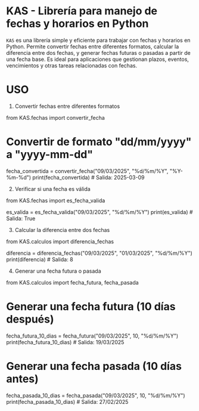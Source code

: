 # KAS - Librería para manejo de fechas y horarios en Python

`KAS` es una librería simple y eficiente para trabajar con fechas y horarios en Python. Permite convertir fechas entre diferentes formatos, calcular la diferencia entre dos fechas, y generar fechas futuras o pasadas a partir de una fecha base. Es ideal para aplicaciones que gestionan plazos, eventos, vencimientos y otras tareas relacionadas con fechas.

# USO
1. Convertir fechas entre diferentes formatos

from KAS.fechas import convertir_fecha

# Convertir de formato "dd/mm/yyyy" a "yyyy-mm-dd"
fecha_convertida = convertir_fecha("09/03/2025", "%d/%m/%Y", "%Y-%m-%d")
print(fecha_convertida)  # Salida: 2025-03-09


2. Verificar si una fecha es válida

from KAS.fechas import es_fecha_valida

es_valida = es_fecha_valida("09/03/2025", "%d/%m/%Y")
print(es_valida)  # Salida: True


3. Calcular la diferencia entre dos fechas

from KAS.calculos import diferencia_fechas

diferencia = diferencia_fechas("09/03/2025", "01/03/2025", "%d/%m/%Y")
print(diferencia)  # Salida: 8


4. Generar una fecha futura o pasada

from KAS.calculos import fecha_futura, fecha_pasada

# Generar una fecha futura (10 días después)
fecha_futura_10_dias = fecha_futura("09/03/2025", 10, "%d/%m/%Y")
print(fecha_futura_10_dias)  # Salida: 19/03/2025

# Generar una fecha pasada (10 días antes)
fecha_pasada_10_dias = fecha_pasada("09/03/2025", 10, "%d/%m/%Y")
print(fecha_pasada_10_dias)  # Salida: 27/02/2025


